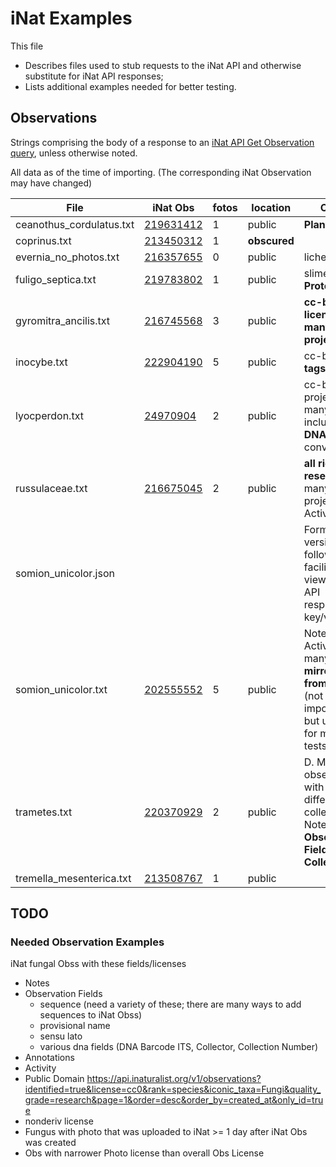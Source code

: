 # iNat Examples

This file

- Describes files used to stub requests to the iNat API and otherwise substitute for iNat API responses;
- Lists additional examples needed for better testing.

## Observations

Strings comprising the body of a response to an [iNat API Get Observation query](https://api.inaturalist.org/v1/docs/#!/Observations/get_observations_id),
unless otherwise noted.

All data as of the time of importing. (The corresponding iNat Observation may have changed)

| File | iNat Obs | fotos | location | Other |
| ---- | -------- | ----- | -------- | ----- |
| ceanothus_cordulatus.txt | [219631412](https://www.inaturalist.org/observations/219631412) | 1 | public | **Plant** |
| coprinus.txt | [213450312](https://www.inaturalist.org/observations/213450312) | 1 | **obscured** | |
| evernia_no_photos.txt | [216357655](https://www.inaturalist.org/observations/216357655) | 0 | public | lichen |
| fuligo_septica.txt | [219783802](https://www.inaturalist.org/observations/219783802) | 1 | public | slime mold **Protozoa** |
| gyromitra_ancilis.txt | [216745568](https://www.inaturalist.org/observations/216745568) | 3 | public | **cc-by license**, **many projects** |
| inocybe.txt | [222904190](https://www.inaturalist.org/observations/222904190) | 5 | public | cc-by-nc, **2 tags** |
| lyocperdon.txt | [24970904](https://www.inaturalist.org/observations/24970904) | 2 | public | cc-by-nc, projects, many fields including, **DNA** converation|
| russulaceae.txt | [216675045](https://www.inaturalist.org/observations/216675045) | 2 | public | **all rights reserved**, many projects, Activity |
| somion_unicolor.json |  |  |  | Formatted version of following; facilitates viewing iNat API response key/values |
| somion_unicolor.txt | [202555552](https://www.inaturalist.org/observations/202555552) | 5 | public | Notes, Activity, many IDs, **mirrored from MO** (not importable, but useful for model tests)|
| trametes.txt | [220370929](https://www.inaturalist.org/observations/220370929) | 2 | public | D. Miller observation with different collector; Notes; **Observation Fields: Collector** |
| tremella_mesenterica.txt | [213508767](https://www.inaturalist.org/observations/213508767) | 1 | public | |

## TODO

### Needed Observation Examples

iNat fungal Obss with these fields/licenses

- Notes
- Observation Fields
  - sequence (need a variety of these; there are many ways to add sequences to iNat Obss)
  - provisional name
  - sensu lato
  - various dna fields (DNA Barcode ITS, Collector, Collection Number)
- Annotations
- Activity
- Public Domain
https://api.inaturalist.org/v1/observations?identified=true&license=cc0&rank=species&iconic_taxa=Fungi&quality_grade=research&page=1&order=desc&order_by=created_at&only_id=true
- nonderiv license
- Fungus with photo that was uploaded to iNat >= 1 day after iNat Obs was created
- Obs with narrower Photo license than overall Obs License
